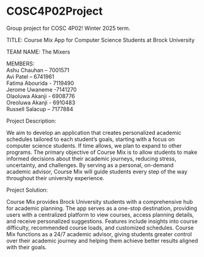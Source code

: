 # COSC4P02Project
Group project for COSC 4P02! Winter 2025 term.

TITLE: Course Mix App for Computer Science Students at Brock University

TEAM NAME: The Mixers

MEMBERS:<br>
Ashu Chauhan – 7001571 <br>
Avi Patel – 6741961 <br>
Fatima Abourida - 7119490<br>
Jerome Uwaneme -7141270<br> 
Olaoluwa Akanji - 6908776 <br>
Oreoluwa Akanji - 6910483<br>
Russell Salacup – 7177884 <br>

Project Description:

We aim to develop an application that creates personalized academic schedules tailored to each student’s goals, starting with a focus on computer science students. If time allows, we plan to expand to other programs. The primary objective of Course Mix is to allow students to make informed decisions about their academic journeys, reducing stress, uncertainty, and challenges. By serving as a personal, on-demand academic advisor, Course Mix will guide students every step of the way throughout their university experience.

Project Solution:

Course Mix provides Brock University students with a comprehensive hub for academic planning. The app serves as a one-stop destination, providing users with a centralized platform to view courses, access planning details, and receive personalized suggestions. Features include insights into course difficulty, recommended course loads, and customized schedules. Course Mix functions as a 24/7 academic advisor, giving students greater control over their academic journey and helping them achieve better results aligned with their goals.


